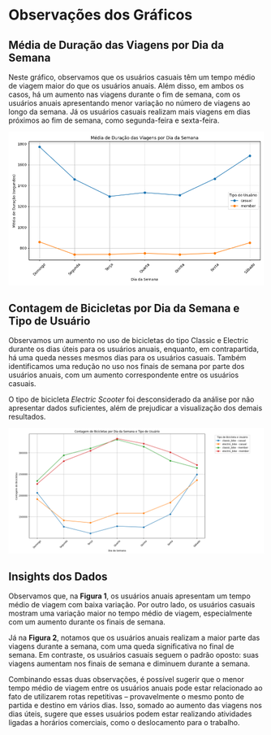 # Observações dos Gráficos

## Média de Duração das Viagens por Dia da Semana

Neste gráfico, observamos que os usuários casuais têm um tempo médio de viagem maior do que os usuários anuais. Além disso, em ambos os casos, há um aumento nas viagens durante o fim de semana, com os usuários anuais apresentando menor variação no número de viagens ao longo da semana. Já os usuários casuais realizam mais viagens em dias próximos ao fim de semana, como segunda-feira e sexta-feira.

![Figura 1](insights/Figure_1.png)

## Contagem de Bicicletas por Dia da Semana e Tipo de Usuário

Observamos um aumento no uso de bicicletas do tipo Classic e Electric durante os dias úteis para os usuários anuais, enquanto, em contrapartida, há uma queda nesses mesmos dias para os usuários casuais. Também identificamos uma redução no uso nos finais de semana por parte dos usuários anuais, com um aumento correspondente entre os usuários casuais.

O tipo de bicicleta *Electric Scooter* foi desconsiderado da análise por não apresentar dados suficientes, além de prejudicar a visualização dos demais resultados.

![Figura 2](insights/Figure_2.png)

## Insights dos Dados

Observamos que, na **Figura 1**, os usuários anuais apresentam um tempo médio de viagem com baixa variação. Por outro lado, os usuários casuais mostram uma variação maior no tempo médio de viagem, especialmente com um aumento durante os finais de semana.

Já na **Figura 2**, notamos que os usuários anuais realizam a maior parte das viagens durante a semana, com uma queda significativa no final de semana. Em contraste, os usuários casuais seguem o padrão oposto: suas viagens aumentam nos finais de semana e diminuem durante a semana.

Combinando essas duas observações, é possível sugerir que o menor tempo médio de viagem entre os usuários anuais pode estar relacionado ao fato de utilizarem rotas repetitivas – provavelmente o mesmo ponto de partida e destino em vários dias. Isso, somado ao aumento das viagens nos dias úteis, sugere que esses usuários podem estar realizando atividades ligadas a horários comerciais, como o deslocamento para o trabalho.
